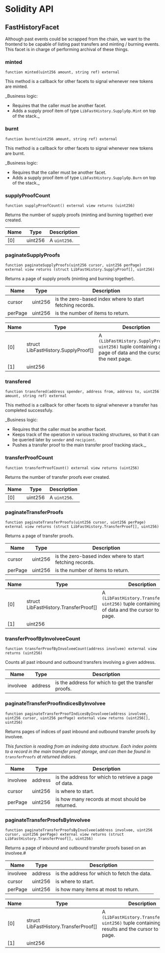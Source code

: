 # Solidity API

## FastHistoryFacet

Although past events could be scrapped from the chain, we want to
the frontend to be capable of listing past transfers and minting / burning events.
This facet is in charge of performing archival of these things.

### minted

```solidity
function minted(uint256 amount, string ref) external
```

This method is a callback for other facets to signal whenever new tokens are minted.

_Business logic:
- Requires that the caller must be another facet.
- Adds a supply proof item of type `LibFastHistory.SupplyOp.Mint` on top of the stack._

### burnt

```solidity
function burnt(uint256 amount, string ref) external
```

This method is a callback for other facets to signal whenever new tokens are burnt.

_Business logic:
- Requires that the caller must be another facet.
- Adds a supply proof item of type `LibFastHistory.SupplyOp.Burn` on top of the stack._

### supplyProofCount

```solidity
function supplyProofCount() external view returns (uint256)
```

Returns the number of supply proofs (minting and burning together) ever created.

| Name | Type | Description |
| ---- | ---- | ----------- |
| [0] | uint256 | A `uint256`. |

### paginateSupplyProofs

```solidity
function paginateSupplyProofs(uint256 cursor, uint256 perPage) external view returns (struct LibFastHistory.SupplyProof[], uint256)
```

Returns a page of supply proofs (minting and burning together).

| Name | Type | Description |
| ---- | ---- | ----------- |
| cursor | uint256 | is the zero-based index where to start fetching records. |
| perPage | uint256 | is the number of items to return. |

| Name | Type | Description |
| ---- | ---- | ----------- |
| [0] | struct LibFastHistory.SupplyProof[] | A `(LibFastHistory.SupplyProof[], uint256)` tuple containing a page of data and the cursor to the next page. |
| [1] | uint256 |  |

### transfered

```solidity
function transfered(address spender, address from, address to, uint256 amount, string ref) external
```

This method is a callback for other facets to signal whenever a transfer has completed successfuly.

_Business logic:
- Requires that the caller must be another facet.
- Keeps track of the operation in various tracking structures, so that it can be queried later by `sender` and `recipient`.
- Pushes a transfer proof to the main transfer proof tracking stack._

### transferProofCount

```solidity
function transferProofCount() external view returns (uint256)
```

Returns the number of transfer proofs ever created.

| Name | Type | Description |
| ---- | ---- | ----------- |
| [0] | uint256 | A `uint256`. |

### paginateTransferProofs

```solidity
function paginateTransferProofs(uint256 cursor, uint256 perPage) external view returns (struct LibFastHistory.TransferProof[], uint256)
```

Returns a page of transfer proofs.

| Name | Type | Description |
| ---- | ---- | ----------- |
| cursor | uint256 | is the zero-based index where to start fetching records. |
| perPage | uint256 | is the number of items to return. |

| Name | Type | Description |
| ---- | ---- | ----------- |
| [0] | struct LibFastHistory.TransferProof[] | A `(LibFastHistory.TransferProof[], uint256)` tuple containing a page of data and the cursor to the next page. |
| [1] | uint256 |  |

### transferProofByInvolveeCount

```solidity
function transferProofByInvolveeCount(address involvee) external view returns (uint256)
```

Counts all past inbound and outbound transfers involving a given address.

| Name | Type | Description |
| ---- | ---- | ----------- |
| involvee | address | is the address for which to get the transfer proofs. |

### paginateTransferProofIndicesByInvolvee

```solidity
function paginateTransferProofIndicesByInvolvee(address involvee, uint256 cursor, uint256 perPage) external view returns (uint256[], uint256)
```

Returns pages of indices of past inbound and outbound transfer proofs by involvee.

_This function is reading from an indexing data structure. Each index points to a record
in the main transfer proof storage, and can then be found in `transferProofs` at returned indices._

| Name | Type | Description |
| ---- | ---- | ----------- |
| involvee | address | is the address for which to retrieve a page of data. |
| cursor | uint256 | is where to start. |
| perPage | uint256 | is how many records at most should be returned. |

### paginateTransferProofsByInvolvee

```solidity
function paginateTransferProofsByInvolvee(address involvee, uint256 cursor, uint256 perPage) external view returns (struct LibFastHistory.TransferProof[], uint256)
```

Returns a page of inbound and outbound transfer proofs based on an involvee.#

| Name | Type | Description |
| ---- | ---- | ----------- |
| involvee | address | is the address for which to fetch the data. |
| cursor | uint256 | is where to start. |
| perPage | uint256 | is how many items at most to return. |

| Name | Type | Description |
| ---- | ---- | ----------- |
| [0] | struct LibFastHistory.TransferProof[] | A `(LibFastHistory.TransferProof[], uint256)` tuple containing the results and the cursor to the next page. |
| [1] | uint256 |  |

